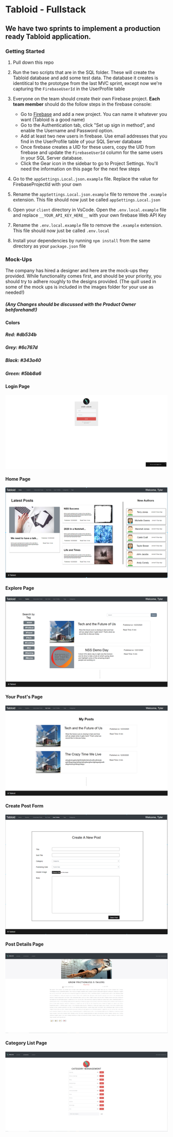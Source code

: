 # Tabloid - Fullstack

## We have two sprints to implement a production ready Tabloid application.

### Getting Started

1. Pull down this repo

1. Run the two scripts that are in the SQL folder. These will create the Tabloid database and add some test data. The database it creates is identitical to the prototype from the last MVC sprint, except now we're capturing the `FirebaseUserId` in the UserProfile table

1. Everyone on the team should create their own Firebase project. **Each team member** should do the follow steps in the firebase console:

   - Go to [Firebase](https://console.firebase.google.com/u/0/) and add a new project. You can name it whatever you want (Tabloid is a good name)
   - Go to the Authentication tab, click "Set up sign in method", and enable the Username and Password option.
   - Add at least two new users in firebase. Use email addresses that you find in the UserProfile table of your SQL Server database
   - Once firebase creates a UID for these users, copy the UID from firebase and update the `FirebaseUserId` column for the same users in your SQL Server database.
   - Click the Gear icon in the sidebar to go to Project Settings. You'll need the information on this page for the next few steps

1. Go to the `appSettings.Local.json.example` file. Replace the value for FirebaseProjectId with your own

1. Rename the `appSettings.Local.json.example` file to remove the `.example` extension. This file should now just be called `appSettings.Local.json`

1. Open your `client` directory in VsCode. Open the `.env.local.example` file and replace `__YOUR_API_KEY_HERE__` with your own firebase Web API Key

1. Rename the `.env.local.example` file to remove the `.example` extension. This file should now just be called `.env.local`

1. Install your dependencies by running `npm install` from the same directory as your `package.json` file


### Mock-Ups

The company has hired a designer and here are the mock-ups they provided. While functionality comes first, and should be your priority, you should try to adhere roughly to the designs provided. (The quill used in some of the mock ups is included in the images folder for your use as needed!)

##### (Any Changes should be discussed with the Product Owner behforehand!)

#### Colors

##### Red: #db534b
##### Grey: #6c767d
##### Black: #343a40
##### Green: #5bb8a6

#### Login Page

![Login Page](Images\Tabloid-Login.PNG)

#### Home Page 

![Home Page](Images\Tabloid_Home.png)

#### Explore Page

![Explore Page](Images\Tabloid_Explore.png)

#### Your Post's Page

![Your Post's Page](Images\Tabloid_MyPosts.png)

#### Create Post Form

![Create Post Form](Images\Tabloid_CreatePost.png)

#### Post Details Page

![Post Details Page](Images\Tabloid-PostDetails.PNG)

#### Category List Page

![Category List Page](Images\Tabloid-Lists.PNG)
